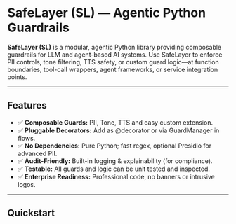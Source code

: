 # SafeLayer (SL) — Agentic Python Guardrails

**SafeLayer (SL)** is a modular, agentic Python library providing composable guardrails for LLM and agent-based AI systems. Use SafeLayer to enforce PII controls, tone filtering, TTS safety, or custom guard logic—at function boundaries, tool-call wrappers, agent frameworks, or service integration points.

---

## Features

- ✅ **Composable Guards:** PII, Tone, TTS and easy custom extension.
- ✅ **Pluggable Decorators:** Add as @decorator or via GuardManager in flows.
- ✅ **No Dependencies:** Pure Python; fast regex, optional Presidio for advanced PII.
- ✅ **Audit-Friendly:** Built-in logging & explainability (for compliance).
- ✅ **Testable:** All guards and logic can be unit tested and inspected.
- ✅ **Enterprise Readiness:** Professional code, no banners or intrusive logos.

---

## Quickstart

